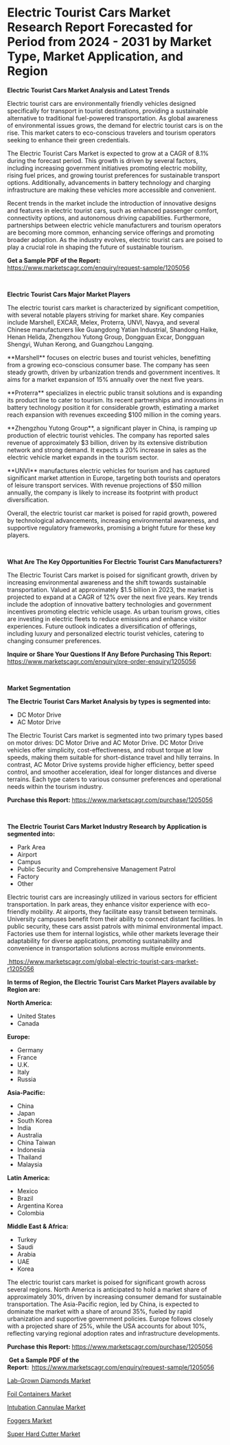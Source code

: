<p><h1>Electric Tourist Cars Market Research Report Forecasted for Period from 2024 -  2031 by Market Type, Market Application, and Region</h1></p><p><strong>Electric Tourist Cars Market Analysis and Latest Trends</strong></p>
<p><p>Electric tourist cars are environmentally friendly vehicles designed specifically for transport in tourist destinations, providing a sustainable alternative to traditional fuel-powered transportation. As global awareness of environmental issues grows, the demand for electric tourist cars is on the rise. This market caters to eco-conscious travelers and tourism operators seeking to enhance their green credentials.</p><p>The Electric Tourist Cars Market is expected to grow at a CAGR of 8.1% during the forecast period. This growth is driven by several factors, including increasing government initiatives promoting electric mobility, rising fuel prices, and growing tourist preferences for sustainable transport options. Additionally, advancements in battery technology and charging infrastructure are making these vehicles more accessible and convenient.</p><p>Recent trends in the market include the introduction of innovative designs and features in electric tourist cars, such as enhanced passenger comfort, connectivity options, and autonomous driving capabilities. Furthermore, partnerships between electric vehicle manufacturers and tourism operators are becoming more common, enhancing service offerings and promoting broader adoption. As the industry evolves, electric tourist cars are poised to play a crucial role in shaping the future of sustainable tourism.</p></p>
<p><strong>Get a Sample PDF of the Report:&nbsp;</strong> <a href="https://www.marketscagr.com/enquiry/request-sample/1205056?utm_campaign=1177&utm_medium=2&utm_source=Github&utm_content=ia&utm_term=16102024&utm_id=electric-tourist-cars">https://www.marketscagr.com/enquiry/request-sample/1205056</a></p>
<p>&nbsp;</p>
<p><strong>Electric Tourist Cars Major Market Players</strong></p>
<p><p>The electric tourist cars market is characterized by significant competition, with several notable players striving for market share. Key companies include Marshell, EXCAR, Melex, Proterra, UNVI, Navya, and several Chinese manufacturers like Guangdong Yatian Industrial, Shandong Haike, Henan Helida, Zhengzhou Yutong Group, Dongguan Excar, Dongguan Shengyi, Wuhan Kerong, and Guangzhou Langqing.</p><p>**Marshell** focuses on electric buses and tourist vehicles, benefitting from a growing eco-conscious consumer base. The company has seen steady growth, driven by urbanization trends and government incentives. It aims for a market expansion of 15% annually over the next five years.</p><p>**Proterra** specializes in electric public transit solutions and is expanding its product line to cater to tourism. Its recent partnerships and innovations in battery technology position it for considerable growth, estimating a market reach expansion with revenues exceeding $100 million in the coming years.</p><p>**Zhengzhou Yutong Group**, a significant player in China, is ramping up production of electric tourist vehicles. The company has reported sales revenue of approximately $3 billion, driven by its extensive distribution network and strong demand. It expects a 20% increase in sales as the electric vehicle market expands in the tourism sector.</p><p>**UNVI** manufactures electric vehicles for tourism and has captured significant market attention in Europe, targeting both tourists and operators of leisure transport services. With revenue projections of $50 million annually, the company is likely to increase its footprint with product diversification.</p><p>Overall, the electric tourist car market is poised for rapid growth, powered by technological advancements, increasing environmental awareness, and supportive regulatory frameworks, promising a bright future for these key players.</p></p>
<p>&nbsp;</p>
<p><strong>What Are The Key Opportunities For Electric Tourist Cars Manufacturers?</strong></p>
<p><p>The Electric Tourist Cars market is poised for significant growth, driven by increasing environmental awareness and the shift towards sustainable transportation. Valued at approximately $1.5 billion in 2023, the market is projected to expand at a CAGR of 12% over the next five years. Key trends include the adoption of innovative battery technologies and government incentives promoting electric vehicle usage. As urban tourism grows, cities are investing in electric fleets to reduce emissions and enhance visitor experiences. Future outlook indicates a diversification of offerings, including luxury and personalized electric tourist vehicles, catering to changing consumer preferences.</p></p>
<p><strong>Inquire or Share Your Questions If Any Before Purchasing This Report:</strong> <a href="https://www.marketscagr.com/enquiry/pre-order-enquiry/1205056?utm_campaign=1177&utm_medium=2&utm_source=Github&utm_content=ia&utm_term=16102024&utm_id=electric-tourist-cars">https://www.marketscagr.com/enquiry/pre-order-enquiry/1205056</a></p>
<p>&nbsp;</p>
<p><strong>Market Segmentation</strong></p>
<p><strong>The Electric Tourist Cars Market Analysis by types is segmented into:</strong></p>
<p><ul><li>DC Motor Drive</li><li>AC Motor Drive</li></ul></p>
<p><p>The Electric Tourist Cars market is segmented into two primary types based on motor drives: DC Motor Drive and AC Motor Drive. DC Motor Drive vehicles offer simplicity, cost-effectiveness, and robust torque at low speeds, making them suitable for short-distance travel and hilly terrains. In contrast, AC Motor Drive systems provide higher efficiency, better speed control, and smoother acceleration, ideal for longer distances and diverse terrains. Each type caters to various consumer preferences and operational needs within the tourism industry.</p></p>
<p><strong>Purchase this Report:&nbsp;</strong><a href="https://www.marketscagr.com/purchase/1205056?utm_campaign=1177&utm_medium=2&utm_source=Github&utm_content=ia&utm_term=16102024&utm_id=electric-tourist-cars">https://www.marketscagr.com/purchase/1205056</a></p>
<p>&nbsp;</p>
<p><strong>The Electric Tourist Cars Market Industry Research by Application is segmented into:</strong></p>
<p><ul><li>Park Area</li><li>Airport</li><li>Campus</li><li>Public Security and Comprehensive Management Patrol</li><li>Factory</li><li>Other</li></ul></p>
<p><p>Electric tourist cars are increasingly utilized in various sectors for efficient transportation. In park areas, they enhance visitor experience with eco-friendly mobility. At airports, they facilitate easy transit between terminals. University campuses benefit from their ability to connect distant facilities. In public security, these cars assist patrols with minimal environmental impact. Factories use them for internal logistics, while other markets leverage their adaptability for diverse applications, promoting sustainability and convenience in transportation solutions across multiple environments.</p></p>
<p><a href="https://www.marketscagr.com/global-electric-tourist-cars-market-r1205056?utm_campaign=1177&utm_medium=2&utm_source=Github&utm_content=ia&utm_term=16102024&utm_id=electric-tourist-cars">&nbsp;https://www.marketscagr.com/global-electric-tourist-cars-market-r1205056</a></p>
<p><strong>In terms of Region, the Electric Tourist Cars Market Players available by Region are:</strong></p>
<p>
    <p> <strong> North America: </strong>
        <ul>
            <li>United States</li>
            <li>Canada</li>
        </ul>
        </p> 
    <p> <strong> Europe: </strong>
        <ul>
            <li>Germany</li>
            <li>France</li>
            <li>U.K.</li>
            <li>Italy</li>
            <li>Russia</li>
        </ul>
        </p> 
    <p> <strong> Asia-Pacific: </strong>
        <ul>
            <li>China</li>
            <li>Japan</li>
            <li>South Korea</li>
            <li>India</li>
            <li>Australia</li>
            <li>China Taiwan</li>
            <li>Indonesia</li>
            <li>Thailand</li>
            <li>Malaysia</li>
        </ul>
        </p> 
    <p> <strong> Latin America: </strong>
        <ul>
            <li>Mexico</li>
            <li>Brazil</li>
            <li>Argentina Korea</li>
            <li>Colombia</li>
        </ul>
        </p> 
    <p> <strong> Middle East & Africa: </strong>
        <ul>
            <li>Turkey</li>
            <li>Saudi</li>
            <li>Arabia</li>
            <li>UAE</li>
            <li>Korea</li>
        </ul>
    </p>
    </p>
<p><p>The electric tourist cars market is poised for significant growth across several regions. North America is anticipated to hold a market share of approximately 30%, driven by increasing consumer demand for sustainable transportation. The Asia-Pacific region, led by China, is expected to dominate the market with a share of around 35%, fueled by rapid urbanization and supportive government policies. Europe follows closely with a projected share of 25%, while the USA accounts for about 10%, reflecting varying regional adoption rates and infrastructure developments.</p></p>
<p><strong>Purchase this Report: </strong><a href="https://www.marketscagr.com/purchase/1205056?utm_campaign=1177&utm_medium=2&utm_source=Github&utm_content=ia&utm_term=16102024&utm_id=electric-tourist-cars">https://www.marketscagr.com/purchase/1205056</a></p>
<p>&nbsp;<strong>Get a Sample PDF of the Report:&nbsp;&nbsp;</strong><a href="https://www.marketscagr.com/enquiry/request-sample/1205056?utm_campaign=1177&utm_medium=2&utm_source=Github&utm_content=ia&utm_term=16102024&utm_id=electric-tourist-cars">https://www.marketscagr.com/enquiry/request-sample/1205056</a></p>
<p><strong></strong></p>
<p><p><a href="https://github.com/doyeme32g/Market-Research-Report-List-1/blob/main/lab-grown-diamonds-market.md?utm_campaign=1177&utm_medium=2&utm_source=Github&utm_content=ia&utm_term=16102024&utm_id=electric-tourist-cars">Lab-Grown Diamonds Market</a></p><p><a href="https://www.linkedin.com/pulse/foil-containers-market-industry-trends-forecast-period-from-c44vf?trk=public_post_embed_feed-article-content&utm_campaign=1177&utm_medium=2&utm_source=Github&utm_content=ia&utm_term=16102024&utm_id=electric-tourist-cars">Foil Containers Market</a></p><p><a href="https://www.linkedin.com/pulse/in-depth-analysis-global-intubation-cannulae-market-scope-its-ivlac?trk=public_post_embed_feed-article-content&utm_campaign=1177&utm_medium=2&utm_source=Github&utm_content=ia&utm_term=16102024&utm_id=electric-tourist-cars">Intubation Cannulae Market</a></p><p><a href="https://www.linkedin.com/pulse/foggers-value-chain-analysis-from-raw-materials-end-user-upayf?trk=public_post_embed_feed-article-content&utm_campaign=1177&utm_medium=2&utm_source=Github&utm_content=ia&utm_term=16102024&utm_id=electric-tourist-cars">Foggers Market</a></p><p><a href="https://github.com/jessika4zyyh/Market-Research-Report-List-1/blob/main/super-hard-cutter-market.md?utm_campaign=1177&utm_medium=2&utm_source=Github&utm_content=ia&utm_term=16102024&utm_id=electric-tourist-cars">Super Hard Cutter Market</a></p></p>